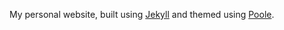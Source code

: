 My personal website, built using
[Jekyll](http://jekyllrb.com) and themed using 
[Poole](http://getpoole.com/).
